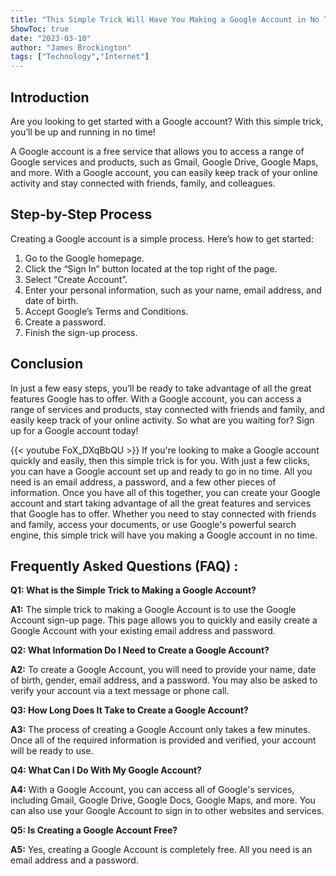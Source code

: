```yaml
---
title: "This Simple Trick Will Have You Making a Google Account in No Time!"
ShowToc: true 
date: "2023-03-10"
author: "James Brockington" 
tags: ["Technology","Internet"]
---
```

## Introduction
Are you looking to get started with a Google account? With this simple trick, you’ll be up and running in no time!

A Google account is a free service that allows you to access a range of Google services and products, such as Gmail, Google Drive, Google Maps, and more. With a Google account, you can easily keep track of your online activity and stay connected with friends, family, and colleagues.

## Step-by-Step Process
Creating a Google account is a simple process. Here’s how to get started:

1. Go to the Google homepage.
2. Click the “Sign In” button located at the top right of the page.
3. Select “Create Account”.
4. Enter your personal information, such as your name, email address, and date of birth.
5. Accept Google’s Terms and Conditions.
6. Create a password.
7. Finish the sign-up process.

## Conclusion
In just a few easy steps, you’ll be ready to take advantage of all the great features Google has to offer. With a Google account, you can access a range of services and products, stay connected with friends and family, and easily keep track of your online activity. So what are you waiting for? Sign up for a Google account today!

{{< youtube FoX_DXqBbQU >}} 
If you're looking to make a Google account quickly and easily, then this simple trick is for you. With just a few clicks, you can have a Google account set up and ready to go in no time. All you need is an email address, a password, and a few other pieces of information. Once you have all of this together, you can create your Google account and start taking advantage of all the great features and services that Google has to offer. Whether you need to stay connected with friends and family, access your documents, or use Google's powerful search engine, this simple trick will have you making a Google account in no time.

## Frequently Asked Questions (FAQ) :
**Q1: What is the Simple Trick to Making a Google Account?**

**A1:** The simple trick to making a Google Account is to use the Google Account sign-up page. This page allows you to quickly and easily create a Google Account with your existing email address and password. 

**Q2: What Information Do I Need to Create a Google Account?**

**A2:** To create a Google Account, you will need to provide your name, date of birth, gender, email address, and a password. You may also be asked to verify your account via a text message or phone call. 

**Q3: How Long Does It Take to Create a Google Account?**

**A3:** The process of creating a Google Account only takes a few minutes. Once all of the required information is provided and verified, your account will be ready to use. 

**Q4: What Can I Do With My Google Account?**

**A4:** With a Google Account, you can access all of Google's services, including Gmail, Google Drive, Google Docs, Google Maps, and more. You can also use your Google Account to sign in to other websites and services. 

**Q5: Is Creating a Google Account Free?**

**A5:** Yes, creating a Google Account is completely free. All you need is an email address and a password.






